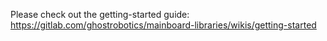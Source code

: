 
Please check out the getting-started guide: https://gitlab.com/ghostrobotics/mainboard-libraries/wikis/getting-started
